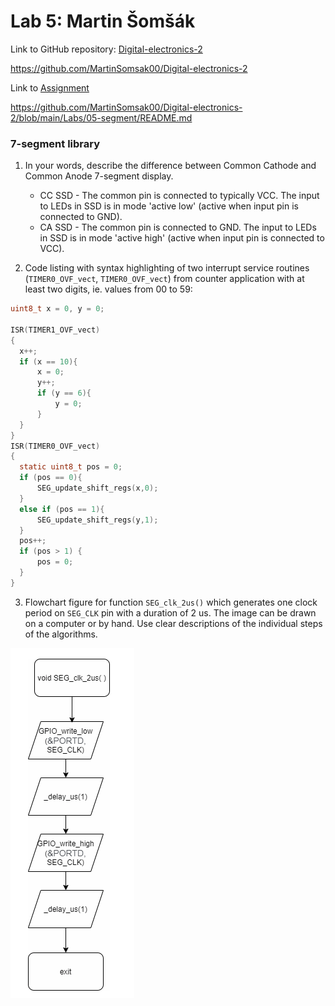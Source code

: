 # Lab 5: Martin Šomšák
Link to GitHub repository: [Digital-electronics-2](https://github.com/MartinSomsak00/Digital-electronics-2)

https://github.com/MartinSomsak00/Digital-electronics-2

Link to [Assignment](https://github.com/MartinSomsak00/Digital-electronics-2/blob/main/Labs/05-segment/README.md)

https://github.com/MartinSomsak00/Digital-electronics-2/blob/main/Labs/05-segment/README.md

### 7-segment library

1. In your words, describe the difference between Common Cathode and Common Anode 7-segment display.
   * CC SSD - The common pin is connected to typically VCC. The input to LEDs in SSD is in mode 'active low' (active when input pin is connected to GND).
   * CA SSD - The common pin is connected to GND. The input to LEDs in SSD is in mode 'active high' (active when input pin is connected to VCC).
   
2. Code listing with syntax highlighting of two interrupt service routines (`TIMER0_OVF_vect`, `TIMER0_OVF_vect`) from counter application with at least two digits, ie. values from 00 to 59:
   
  ```c
uint8_t x = 0, y = 0;

ISR(TIMER1_OVF_vect)
{
    x++;
    if (x == 10){
        x = 0;
        y++;
        if (y == 6){
            y = 0;
        }
    }
}
ISR(TIMER0_OVF_vect)
{
    static uint8_t pos = 0;
    if (pos == 0){
        SEG_update_shift_regs(x,0);
    }
    else if (pos == 1){
        SEG_update_shift_regs(y,1);
    }
    pos++;
    if (pos > 1) {
        pos = 0;
    }
}
```
   
   3. Flowchart figure for function `SEG_clk_2us()` which generates one clock period on `SEG_CLK` pin with a duration of 2&nbsp;us. The image can be drawn on a computer or by hand. Use clear descriptions of the individual steps of the algorithms.
   
![](pictures/1.PNG) 